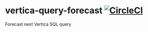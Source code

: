 # vertica-query-forecast [![CircleCI](https://circleci.com/gh/lukas-mi/vertica-query-forecast.svg?style=svg)](https://circleci.com/gh/lukas-mi/vertica-query-forecast)

Forecast next Vertica SQL query

